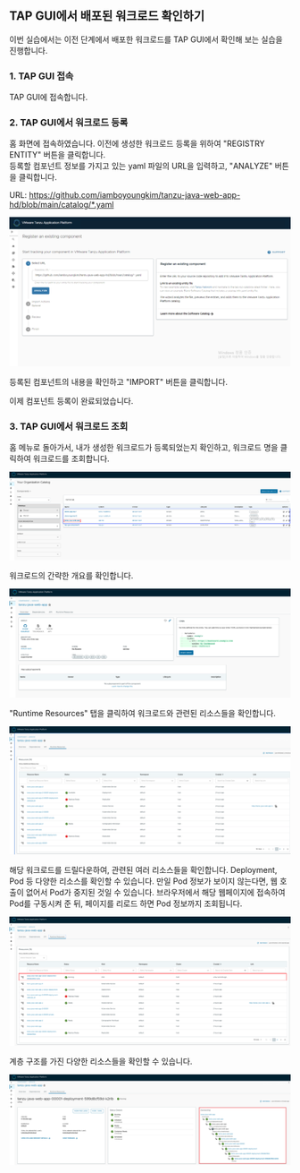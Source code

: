 ## TAP GUI에서 배포된 워크로드 확인하기

이번 실습에서는 이전 단계에서 배포한 워크로드를 TAP GUI에서 확인해 보는 실습을 진행합니다.

### 1. TAP GUI 접속
TAP GUI에 접속합니다.


### 2. TAP GUI에서 워크로드 등록

홈 화면에 접속하였습니다. 이전에 생성한 워크로드 등록을 위하여 "REGISTRY ENTITY" 버튼을 클릭합니다.     
등록할 컴포넌트 정보를 가지고 있는 yaml 파일의 URL을 입력하고, "ANALYZE" 버튼을 클릭합니다.

URL: https://github.com/iamboyoungkim/tanzu-java-web-app-hd/blob/main/catalog/*.yaml

![](../images/catalog-new.png)

등록된 컴포넌트의 내용을 확인하고 "IMPORT" 버튼을 클릭합니다.       

이제 컴포넌트 등록이 완료되었습니다.        

### 3. TAP GUI에서 워크로드 조회
홈 메뉴로 돌아가서, 내가 생성한 워크로드가 등록되었는지 확인하고, 워크로드 명을 클릭하여 워크로드를 조회합니다.

![](../images/catalog6.png)

워크로드의 간략한 개요를 확인합니다.

![](../images/catalog7.png)

"Runtime Resources" 탭을 클릭하여 워크로드와 관련된 리소스들을 확인합니다.

![](../images/catalog8.png)

해당 워크로드를 드릴다운하여, 관련된 여러 리소스들을 확인합니다. Deployment, Pod 등 다양한 리소스를 확인할 수 있습니다. 만일 Pod 정보가 보이지 않는다면, 웹 호출이 없어서 Pod가 중지된 것일 수 있습니다. 브라우저에서 해당 웹페이지에 접속하여 Pod를 구동시켜 준 뒤, 페이지를 리로드 하면 Pod 정보까지 조회됩니다.

![](../images/catalog9.png)

계층 구조를 가진 다양한 리소스들을 확인할 수 있습니다.

![](../images/catalog10.png)


